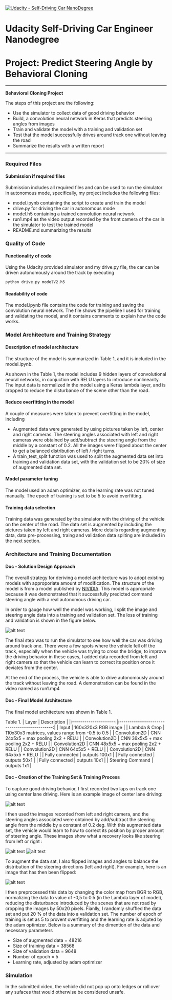 [![Udacity - Self-Driving Car NanoDegree](https://s3.amazonaws.com/udacity-sdc/github/shield-carnd.svg)](http://www.udacity.com/drive)
# Udacity Self-Driving Car Engineer Nanodegree
# Project: Predict Steering Angle by Behavioral Cloning
---

**Behavioral Cloning Project**

The steps of this project are the following:
* Use the simulator to collect data of good driving behavior
* Build, a convolution neural network in Keras that predicts steering angles from images
* Train and validate the model with a training and validation set
* Test that the model successfully drives around track one without leaving the road
* Summarize the results with a written report

---
### Required Files

#### Submission if required files
Submission includes all required files and can be used to run the simulator in autonomous mode, specifically, my project includes the following files:
* model.ipynb containing the script to create and train the model
* drive.py for driving the car in autonomous mode
* model.h5 containing a trained convolution neural network 
* run1.mp4 as the video output recorded by the front camera of the car in the simulator to test the trained model
* README.md summarizing the results

### Quality of Code 
#### Functionality of code
Using the Udacity provided simulator and my drive.py file, the car can be driven autonomously around the track by executing 
```sh
python drive.py modelV2.h5
```

#### Readability of code

The model.ipynb file contains the code for training and saving the convolution neural network. The file shows the pipeline I used for training and validating the model, and it contains comments to explain how the code works.

### Model Architecture and Training Strategy

#### Description of model architecture

The structure of the model is summarized in Table 1, and it is included in the model.ipynb. 

As shown in the Table 1, the model includes 9 hidden layers of convolutional neural networks, in conjuction with RELU layers to introduce nonlinearity.  The input data is normalized in the model using a Keras lambda layer, and is cropped to reduce the disturbance of the scene other than the road. 

#### Reduce overfitting in the model

A couple of measures were taken to prevent overfitting in the model, including
* Augmented data were generated by using pictures taken by left, center and right cameras. The steering angles associated with left and right cameras were obtained by add/subtract the steering angle from the middle by a constant of 0.2. All the images were flipped about the center to get a balanced distribution of left / right turns.
* A train_test_split function was used to split the augmented data set into training and validation data set, with the validation set to be 20% of size of augmented data set.

#### Model parameter tuning

The model used an adam optimizer, so the learning rate was not tuned manually. The epoch of training is set to be 5 to avoid overfitting.

#### Training data selection

Training data was generated by the simulator with the driving of the vehicle on the center of the road. The data set is augmented by including the pictures taken by left and right cameras. More details regarding augmenting data, data pre-processing, traing and validation data spliting are included in the next section. 

### Architecture and Training Documentation

#### Doc - Solution Design Approach

The overall strategy for deriving a model architecture was to adopt existing models with approporiate amount of modification. The structure of the model is from a model published by [NIVIDIA](https://devblogs.nvidia.com/parallelforall/deep-learning-self-driving-cars/). This model is appropriate because it was demonstrated that it successfully predicted command steering angle with a real autonomous driving car.

In order to gauge how well the model was working, I split the image and steering angle data into a training and validation set. The loss of training and validation is shown in the figure below.

![alt text](https://github.com/davidsky900/SelfDrivingCar-SteeringAnglePredict/blob/master/examples/MESLoss.png)

The final step was to run the simulator to see how well the car was driving around track one. There were a few spots where the vehicle fell off the track, especially when the vehicle was trying to cross the bridge, to improve the driving behavior in these cases, I added data recorded from left and right camera so that the vehicle can learn to correct its position once it deviates from the center.

At the end of the process, the vehicle is able to drive autonomously around the track without leaving the road. A demonstration can be found in the video named as run1.mp4

#### Doc - Final Model Architecture

The final model architecture was shown in Table 1. 

Table 1. 
| Layer         		|     Description	        					| 
|:---------------------:|:---------------------------------------------:| 
| Input         		| 160x320x3 RGB image   							| 
| Lambda & Crop         		| 110x30x3 matrices, values range from -0.5 to 0.5   							| 
| Convolution2D    	| CNN 24x5x5 + max pooling 2x2 + RELU	|
| Convolution2D    	| CNN 36x5x5 + max pooling 2x2 + RELU	|
| Convolution2D    	| CNN 48x5x5 + max pooling 2x2 + RELU	|
| Convolution2D    	| CNN 64x5x5 + RELU	|
| Convolution2D    	| CNN 64x5x5 + RELU	|
| Fully connected		| outputs 100x1        									|
| Fully connected		| outputs 50x1        									|
| Fully connected		| outputs 10x1        									|
| Steering Command		| outputs 1x1        									|

#### Doc - Creation of the Training Set & Training Process

To capture good driving behavior, I first recorded two laps on track one using center lane driving. Here is an example image of center lane driving:

![alt text](https://github.com/davidsky900/SelfDrivingCar-SteeringAnglePredict/blob/master/examples/centerEx.jpg)

I then used the images recorded from left and right camera, and the steering angles associated were obtained by add/subtract the steering angle from the middle by a constant of 0.2 deg. With this augmented data set, the vehicle would learn to how to correct its position by proper amount of steering angle. These images show what a recovery looks like steering from left or right :

![alt text](https://github.com/davidsky900/SelfDrivingCar-SteeringAnglePredict/blob/master/examples/leftEx.jpg)
![alt text](https://github.com/davidsky900/SelfDrivingCar-SteeringAnglePredict/blob/master/examples/rightEx.jpg)

To augment the data sat, I also flipped images and angles to balance the distribution of the steering directions (left and right). For example, here is an image that has then been flipped:

![alt text](https://github.com/davidsky900/SelfDrivingCar-SteeringAnglePredict/blob/master/examples/Flips.jpeg)

I then preprocessed this data by changing the color map from BGR to RGB, normalizing the data to value of -0,5 to 0.5 (in the Lambda layer of model), reducing the disturbance introduced by the scenes that are not road by cropping the images by 50x20 pixels. Fianlly, I randomly shuffled the data set and put 20 % of the data into a validation set. The number of epoch of training is set as 5 to provent overfitting and the learning rate is adjuted by the adam optimizer.
Below is a summary of the dimention of the data and necessary parameters

* Size of augmented data = 48216
* Size of training data = 38568
* Size of validation data = 9648
* Number of epoch = 5
* Learning rate, adjusted by adam optimizer

### Simulation
In the submitted video, the vehicle did not pop up onto ledges or roll over any sufaces that would otherwise be considered unsafe. 
